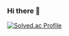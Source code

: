 ### Hi there 👋

[![Solved.ac Profile](http://mazassumnida.wtf/api/v2/generate_badge?boj=pmsu2007)](https://solved.ac/pmsu2007/)

<!--
**pmsu2007/pmsu2007** is a ✨ _special_ ✨ repository because its `README.md` (this file) appears on your GitHub profile.

Here are some ideas to get you started:

- 🔭 I’m currently working on ...
- 🌱 I’m currently learning ...
- 👯 I’m looking to collaborate on ...
- 🤔 I’m looking for help with ...
- 💬 Ask me about ...
- 📫 How to reach me: ...
- 😄 Pronouns: ...
- ⚡ Fun fact: ...
-->
